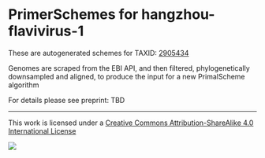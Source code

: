 # PrimerSchemes for hangzhou-flavivirus-1

These are autogenerated schemes for TAXID: [2905434](https://www.ncbi.nlm.nih.gov/Taxonomy/Browser/wwwtax.cgi?mode=Info&id=2905434&lvl=3&lin=f&keep=1&srchmode=1&unlock)

Genomes are scraped from the EBI API, and then filtered, phylogenetically downsampled and aligned, to produce the input for a new PrimalScheme algorithm

For details please see preprint: TBD

------------------------------------------------------------------------

This work is licensed under a [Creative Commons Attribution-ShareAlike 4.0 International License](http://creativecommons.org/licenses/by-sa/4.0/) 

![](https://i.creativecommons.org/l/by-sa/4.0/88x31.png)